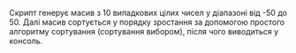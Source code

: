 Скрипт генерує масив з 10 випадкових цілих чисел у діапазоні від -50 до 50. Далі масив сортується у порядку зростання за допомогою простого алгоритму сортування (сортування вибором), після чого виводиться у консоль.
